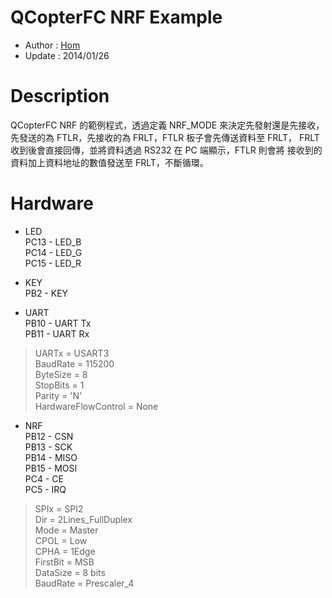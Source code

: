 QCopterFC NRF Example
========
* Author : [Hom](https://github.com/Hom19910422)
* Update : 2014/01/26

Description
========
QCopterFC NRF 的範例程式，透過定義 NRF_MODE 來決定先發射還是先接收，
先發送的為 FTLR，先接收的為 FRLT，FTLR 板子會先傳送資料至 FRLT，
FRLT 收到後會直接回傳，並將資料透過 RS232 在 PC 端顯示，FTLR 則會將
接收到的資料加上資料地址的數值發送至 FRLT，不斷循環。

Hardware
========
* LED  
PC13 - LED_B  
PC14 - LED_G  
PC15 - LED_R  

* KEY  
PB2  - KEY  

* UART  
PB10 - UART Tx  
PB11 - UART Rx  
> UARTx = USART3  
> BaudRate = 115200  
> ByteSize = 8  
> StopBits = 1  
> Parity = 'N'  
> HardwareFlowControl = None  

* NRF  
PB12 - CSN  
PB13 - SCK  
PB14 - MISO  
PB15 - MOSI  
PC4  - CE  
PC5  - IRQ  
> SPIx     = SPI2  
> Dir      = 2Lines_FullDuplex  
> Mode     = Master  
> CPOL     = Low  
> CPHA     = 1Edge  
> FirstBit = MSB  
> DataSize = 8 bits  
> BaudRate = Prescaler_4  
